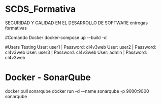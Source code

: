 # SCDS_Formativa
SEGURIDAD Y CALIDAD EN EL DESARROLLO DE SOFTWARE entregas formativas

#Comando Docker
docker-compose up --build -d

#Users Testing
User: user1 | Password: cl4v3web
User: user2 | Password: cl4v3web
User: user3 | Password: cl4v3web
User: admin | Password: cl4v3web

# Docker - SonarQube
docker pull sonarqube
docker run -d --name sonarqube -p 9000:9000 sonarqube